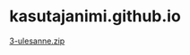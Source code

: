 # kasutajanimi.github.io
[3-ulesanne.zip](https://github.com/epploviisa/kasutajanimi.github.io/files/9632928/3-ulesanne.zip)
